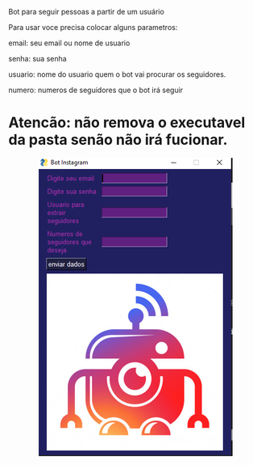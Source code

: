 Bot para seguir pessoas a partir de um usuário


Para usar voce precisa colocar alguns parametros:

email: seu email ou nome de usuario

senha: sua senha

usuario: nome do usuario quem o bot vai procurar os seguidores.

numero: numeros de seguidores que o bot irá seguir

# Atencão: não remova o executavel da pasta senão não irá fucionar.

<p align="center">
  <img src="print_bot_insta.PNG">
</p>

